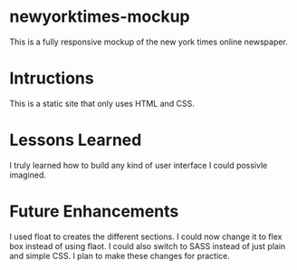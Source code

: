 # newyorktimes-mockup
This is a fully responsive mockup of the new york times online newspaper.

# Intructions
This is a static site that only uses HTML and CSS.

# Lessons Learned
I truly learned how to build any kind of user interface I could possivle imagined.

# Future Enhancements
I used float to creates the different sections. I could now change it to flex box instead of using flaot. I could also switch to SASS instead of just plain and simple CSS. I plan to make these changes for practice.
